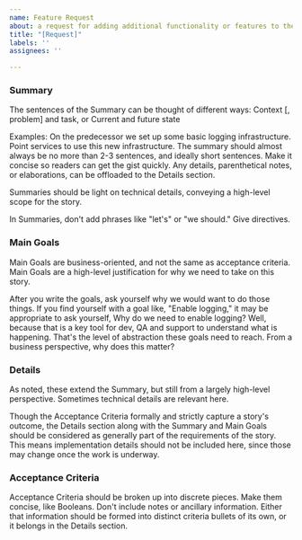 ```yaml
---
name: Feature Request
about: a request for adding additional functionality or features to the code/service housed in this repo.
title: "[Request]"
labels: ''
assignees: ''

---
```


### Summary

The sentences of the Summary can be thought of different ways:
Context [, problem] and task, or
Current and future state

Examples:
On the predecessor we set up some basic logging infrastructure. Point services to use this new infrastructure.
The summary should almost always be no more than 2-3 sentences, and ideally short sentences. Make it concise so readers can get the gist quickly. Any details, parenthetical notes, or elaborations, can be offloaded to the Details section.

Summaries should be light on technical details, conveying a high-level scope for the story.

In Summaries, don't add phrases like "let's" or "we should." Give directives.

### Main Goals

Main Goals are business-oriented, and not the same as acceptance criteria. Main Goals are a high-level justification for why we need to take on this story.

After you write the goals, ask yourself why we would want to do those things. If you find yourself with a goal like, "Enable logging," it may be appropriate to ask yourself, Why do we need to enable logging? Well, because that is a key tool for dev, QA and support to understand what is happening. That's the level of abstraction these goals need to reach. From a business perspective, why does this matter?

### Details

As noted, these extend the Summary, but still from a largely high-level perspective. Sometimes technical details are relevant here.

Though the Acceptance Criteria formally and strictly capture a story's outcome, the Details section along with the Summary and Main Goals should be considered as generally part of the requirements of the story. This means implementation details should not be included here, since those may change once the work is underway.

### Acceptance Criteria

Acceptance Criteria should be broken up into discrete pieces. Make them concise, like Booleans. Don't include notes or ancillary information. Either that information should be formed into distinct criteria bullets of its own, or it belongs in the Details section.
